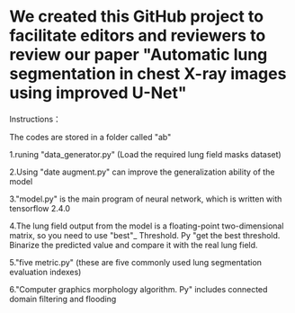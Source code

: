 # We created this GitHub project to facilitate editors and reviewers to review our paper "Automatic lung segmentation in chest X-ray images using improved U-Net"

Instructions：


The codes are stored in a folder called "ab"

1.runing "data_generator.py"  (Load the required lung field masks dataset)

2.Using "date augment.py" can improve the generalization ability of the model

3."model.py" is the main program of neural network, which is written with tensorflow 2.4.0

4.The lung field output from the model is a floating-point two-dimensional matrix, so you need to use "best"_ Threshold. Py "get the best threshold. Binarize the predicted value and compare it with the real lung field.

5."five metric.py" (these are five commonly used lung segmentation evaluation indexes)

6."Computer graphics morphology algorithm. Py" includes connected domain filtering and flooding
